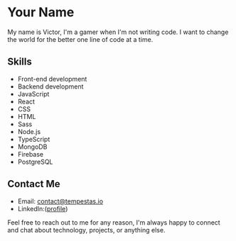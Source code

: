 # Your Name

My name is Victor, I'm a gamer when I'm not writing code. I want to change the world for the better one line of code at a time.

## Skills
- Front-end development 
- Backend development
- JavaScript 
- React 
- CSS 
- HTML
- Sass
- Node.js
- TypeScript
- MongoDB
- Firebase
- PostgreSQL

## Contact Me

- Email: contact@tempestas.io
- LinkedIn:([profile](https://www.linkedin.com/in/ivictor-tran/))

Feel free to reach out to me for any reason, I'm always happy to connect and chat about technology, projects, or anything else. 
